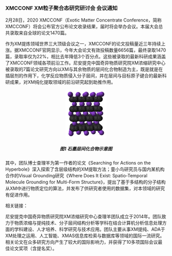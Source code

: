 <h3 class="text-center">XMCCONF XM粒子聚合态研究研讨会 会议通知 </h3>

[title]: <> (XMCCONF XM粒子聚合态研究研讨会 会议通知)
[time]: <> (2020-01-28)

2月28日，2020 XMCCONF（Exotic Matter Concentrate Conference，简称XMCCONF）将会公布官方公布论文收录结果，届时将会举办会议。本届大会总共录取来自全球的论文1470篇。

作为XM提炼领域世界三大顶级会议之一，XMCCONF的论文投稿量近三年持续上涨。据XMCCONF官网显示，今年大会论文有效投稿数量6656篇，最终录取1470篇，录取率仅为22%，相比去年降低3个百分点。这些被录取的最新科研成果涵盖了XMCCONF领域各项前沿工作。尼安提克中国奇异物质研究院XM浓缩研究中心被录取的7篇论文研究方向以XM与其余物质的层间化合物制造为主，既是就是在插层剂的作用下，化学反应物质侵入分子层间，并在层间与目标原子键合的最新科研成果，对XM纯化提取领域的前沿研究起到助推作用。

<center>
<img src="/doc/images/Potassium-graphite-xtal-3D-SF-A.png" width="128px"/><br/>
<h5>图1 石墨层间化合物示意图</h5>
</center>

其中，团队博士查理羊为第一作者的论文《Searching for Actions on the Hyperbole》深入探索了含层级结构的XM提取方法；童小鸟研究员与国内某机构合作的Visual Grounding研究《Where Does It Exist: Spatio-Temporal Molecule Grounding for Multi-Form Structure》，提出了基于多结构的分子结构从XM中进行物质定位的算法，并发布了供研究者使用的数据集，对本领域的研究有促进作用。


相关链接：

尼安提克中国奇异物质研究院XM浓缩研究中心查理羊团队成立于2014年。团队致力于物质浓缩与提纯技术、分子层间结构分析等学科在结合计算机分析信息处理方面的学科建设、人才培养、科学研究与技术应用。团队主要从事XM提纯、ADA于XM处理之运用、人工智能、XMAS信息库检索与数据库等领域的国际一流研究。相关论文在众多研究方向产生了较大的国际影响力，并获得了10多项国际会议最佳论文奖项（含提名奖）。
